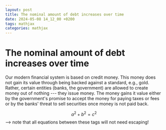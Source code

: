```yaml
---
layout: post
title: The nominal amount of debt increases over time
date: 2024-05-08 14_12_00 +0200
tags: mathjax
categories: mathjax
---
```

# The nominal amount of debt increases over time

Our modern financial system is based on credit money. This money does not gain its value through being backed against a standard, e.g., gold. Rather, certain entities (banks, the government) are allowed to create money out of nothing --- they issue money. The money gains it value either by the government's promise to accept the money for paying taxes or fees or by the banks' threat to sell securities once money is not paid back. 

$$a^2 + b^2 = c^2$$ --> note that all equations between these tags will not need escaping! 

